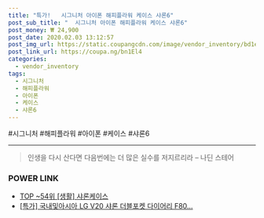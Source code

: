 ```yaml
--- 
title: "특가!   시그니처 아이폰 해피플라워 케이스 샤론6" 
post_sub_title: "  시그니처 아이폰 해피플라워 케이스 샤론6" 
post_money: ₩ 24,900 
post_date: 2020.02.03 13:12:57 
post_img_url: https://static.coupangcdn.com/image/vendor_inventory/bd1e/9bf753d37c2fef7c29ca36d45cc078c73ce33e7c36a2a837f79bab81b98c.jpg 
post_link_url: https://coupa.ng/bn1El4 
categories: 
  - vendor_inventory 
tags: 
  - 시그니처 
  - 해피플라워 
  - 아이폰 
  - 케이스 
  - 샤론6 
--- 
```

  #시그니처 #해피플라워 #아이폰 #케이스 #샤론6 
<hr> 

> 인생을 다시 산다면 다음번에는 더 많은 실수를 저지르리라 – 나딘 스테어 


### POWER LINK

* <a href="https://blog.naver.com/an0733/221794233576" target="_blank"> TOP ~54위 [생활] 샤론케이스</a>
* <a href="https://blog.naver.com/sakai111/221795151294" target="_blank">[특가] 국내및아시아 LG V20 샤론 더블포켓 다이어리 F80...</a>
